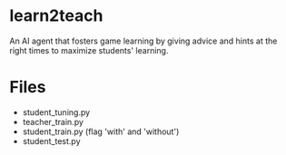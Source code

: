 # learn2teach
An AI agent that fosters game learning by giving advice and hints at the right times to maximize students' learning. 

# Files 
- student_tuning.py 
- teacher_train.py
- student_train.py (flag 'with' and 'without')
- student_test.py




